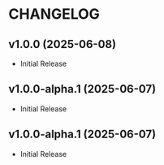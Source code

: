 # CHANGELOG

<!-- version list -->

## v1.0.0 (2025-06-08)

- Initial Release

## v1.0.0-alpha.1 (2025-06-07)

- Initial Release

## v1.0.0-alpha.1 (2025-06-07)

- Initial Release
